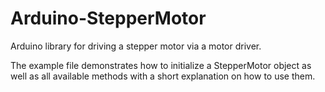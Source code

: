 # Arduino-StepperMotor
Arduino library for driving a stepper motor via a motor driver.

The example file demonstrates how to initialize a StepperMotor object as well as all available methods with a short explanation on how to use them.
